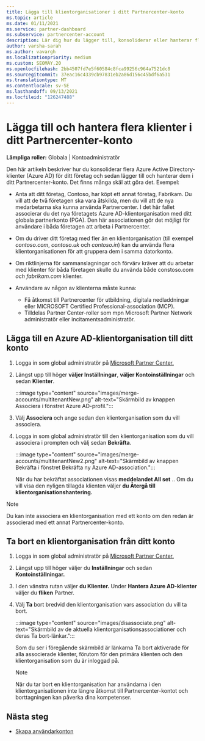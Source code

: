 ```yaml
---
title: Lägga till klientorganisationer i ditt Partnercenter-konto
ms.topic: article
ms.date: 01/11/2021
ms.service: partner-dashboard
ms.subservice: partnercenter-account
description: Lär dig hur du lägger till, konsoliderar eller hanterar flera Azure AD-klienter i ditt Partnercenter-konto och lär dig varför du kanske vill göra det.
author: varsha-sarah
ms.author: vavargh
ms.localizationpriority: medium
ms.custom: SEOMAY.20
ms.openlocfilehash: 2bb4507fd7e5f60584c8fca99256c964a7521dc8
ms.sourcegitcommit: 37eac16c4339cb97831eb2a86d156c45bdf6a531
ms.translationtype: MT
ms.contentlocale: sv-SE
ms.lasthandoff: 09/13/2021
ms.locfileid: "126247488"
---
```

# <a name="add-and-manage-multiple-tenants-in-your-partner-center-account"></a>Lägga till och hantera flera klienter i ditt Partnercenter-konto


**Lämpliga roller:** Globala | Kontoadministratör

Den här artikeln beskriver hur du konsoliderar flera Azure Active Directory-klienter (Azure AD) för ditt företag och sedan lägger till och hanterar dem i ditt Partnercenter-konto. Det finns många skäl att göra det. Exempel:

- Anta att ditt företag, Contoso, har köpt ett annat företag, Fabrikam. Du vill att de två företagen ska vara åtskilda, men du vill att de nya medarbetarna ska kunna använda Partnercenter. I det här fallet associerar du det nya företagets Azure AD-klientorganisation med ditt globala partnerkonto (PGA). Den här associationen gör det möjligt för användare i båda företagen att arbeta i Partnercenter.

- Om du driver ditt företag med fler än en klientorganisation (till exempel *contoso.com*, *contoso.uk* och *contoso.in*) kan du använda flera klientorganisationen för att gruppera dem i samma datorkonto.

- Om riktlinjerna för sammanslagningar och förvärv kräver att du arbetar med klienter för båda företagen skulle du använda både constoso.com *och* *fabrikam.com* klienter.

- Användare av någon av klienterna måste kunna:
    * Få åtkomst till Partnercenter för utbildning, digitala nedladdningar eller MICROSOFT Certified Professional-association (MCP).
    * Tilldelas Partner Center-roller som mpn Microsoft Partner Network administratör eller incitamentsadministratör.

## <a name="add-an-azure-ad-tenant-to-your-account"></a>Lägga till en Azure AD-klientorganisation till ditt konto

1. Logga in som global administratör på [Microsoft Partner Center.](https://partner.microsoft.com/dashboard)

1. Längst upp till höger **väljer Inställningar**, **väljer Kontoinställningar** och sedan **Klienter**.
 
   :::image type="content" source="images/merge-accounts/multitenantNew.png" alt-text="Skärmbild av knappen Associera i fönstret Azure AD-profil."::: 

1. Välj **Associera** och ange sedan den klientorganisation som du vill associera.

1. Logga in som global administratör till den klientorganisation som du vill associera i prompten och välj sedan **Bekräfta**. 

   :::image type="content" source="images/merge-accounts/multitenantNew2.png" alt-text="Skärmbild av knappen Bekräfta i fönstret Bekräfta ny Azure AD-association."::: 

   När du har bekräftat associationen visas **meddelandet All set** .. Om du vill visa den nyligen tillagda klienten väljer **du Återgå till klientorganisationshantering.** 
 
>[!NOTE]
>Du kan inte associera en klientorganisation med ett konto om den redan är associerad med ett annat Partnercenter-konto.


## <a name="remove-a-tenant-from-your-account"></a>Ta bort en klientorganisation från ditt konto
 
1. Logga in som global administratör på [Microsoft Partner Center.](https://partner.microsoft.com/dashboard)

1. Längst upp till höger väljer du **Inställningar** och sedan **Kontoinställningar.**

1. I den vänstra rutan väljer **du Klienter.** Under **Hantera Azure AD-klienter** väljer du **fliken** Partner.
 
1. Välj **Ta** bort bredvid den klientorganisation vars association du vill ta bort.

   :::image type="content" source="images/disassociate.png" alt-text="Skärmbild av de aktuella klientorganisationsassociationer och deras Ta bort-länkar.":::

   Som du ser i föregående  skärmbild är länkarna Ta bort aktiverade för alla associerade klienter, förutom för den primära klienten och den klientorganisation som du är inloggad på. 

   > [!NOTE]   
   > När du tar bort en klientorganisation har användarna i den klientorganisationen inte längre åtkomst till Partnercenter-kontot och borttagningen kan påverka dina kompetenser. 

## <a name="next-steps"></a>Nästa steg

- [Skapa användarkonton](create-user-accounts-and-set-permissions.md)






